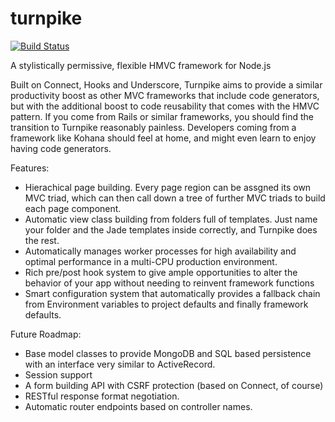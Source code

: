 turnpike
========
[![Build Status](https://travis-ci.org/jay-depot/turnpike.png?branch=master)](https://travis-ci.org/jay-depot/turnpike)

A stylistically permissive, flexible HMVC framework for Node.js

Built on Connect, Hooks and Underscore, Turnpike aims to provide a similar productivity boost as other MVC frameworks that include code generators, but with the additional boost to code reusability that comes with the HMVC pattern. If you come from Rails or similar frameworks, you should find the transition to Turnpike reasonably painless. Developers coming from a framework like Kohana should feel at home, and might even learn to enjoy having code generators.

Features:
 - Hierachical page building. Every page region can be assgned its own MVC triad, which can then call down a tree of further MVC triads to build each page component.
 - Automatic view class building from folders full of templates. Just name your folder and the Jade templates inside correctly, and Turnpike does the rest.
 - Automatically manages worker processes for high availability and optimal performance in a multi-CPU production environment.
 - Rich pre/post hook system to give ample opportunities to alter the behavior of your app without needing to reinvent framework functions
 - Smart configuration system that automatically provides a fallback chain from Environment variables to project defaults and finally framework defaults.

Future Roadmap:
 - Base model classes to provide MongoDB and SQL based persistence with an interface very similar to ActiveRecord.
 - Session support
 - A form building API with CSRF protection (based on Connect, of course)
 - RESTful response format negotiation.
 - Automatic router endpoints based on controller names.

